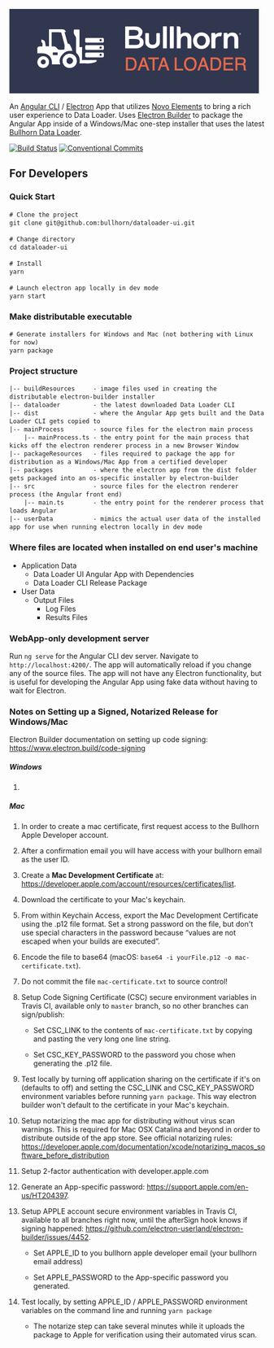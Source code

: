 ![Data Loader Logo](dataloader.png)

An [Angular CLI](https://cli.angular.io/) / [Electron](https://electron.atom.io/) App that utilizes [Novo Elements](http://bullhorn.github.io/novo-elements/) to bring a rich user experience to Data Loader. Uses [Electron Builder](https://github.com/electron-userland/electron-builder) to package the Angular App inside of a Windows/Mac one-step installer that uses the latest [Bullhorn Data Loader](https://github.com/bullhorn/dataloader).

[![Build Status](https://travis-ci.com/bullhorn/dataloader-ui.svg?token=Ta7yXSf1ut1W7VuGXTKA&branch=master)](https://travis-ci.com/bullhorn/dataloader-ui)
[![Conventional Commits](https://img.shields.io/badge/Conventional%20Commits-1.0.0-yellow.svg)](https://conventionalcommits.org)

## For Developers

### Quick Start

```
# Clone the project
git clone git@github.com:bullhorn/dataloader-ui.git

# Change directory
cd dataloader-ui

# Install
yarn

# Launch electron app locally in dev mode
yarn start
```

### Make distributable executable

```
# Generate installers for Windows and Mac (not bothering with Linux for now)
yarn package
```

### Project structure

```
|-- buildResources     - image files used in creating the distributable electron-builder installer
|-- dataloader         - the latest downloaded Data Loader CLI
|-- dist               - where the Angular App gets built and the Data Loader CLI gets copied to
|-- mainProcess        - source files for the electron main process
    |-- mainProcess.ts - the entry point for the main process that kicks off the electron renderer process in a new Browser Window
|-- packageResources   - files required to package the app for distribution as a Windows/Mac App from a certified developer
|-- packages           - where the electron app from the dist folder gets packaged into an os-specific installer by electron-builder
|-- src                - source files for the electron renderer process (the Angular front end)
    |-- main.ts        - the entry point for the renderer process that loads Angular
|-- userData           - mimics the actual user data of the installed app for use when running electron locally in dev mode
```

### Where files are located when installed on end user's machine

 * Application Data
   * Data Loader UI Angular App with Dependencies
   * Data Loader CLI Release Package
 * User Data
   * Output Files
     * Log Files
     * Results Files

### WebApp-only development server

Run `ng serve` for the Angular CLI dev server. Navigate to `http://localhost:4200/`. 
The app will automatically reload if you change any of the source files. 
The app will not have any Electron functionality, but is useful for developing the Angular App using fake data without having to wait for Electron.

### Notes on Setting up a Signed, Notarized Release for Windows/Mac

Electron Builder documentation on setting up code signing: https://www.electron.build/code-signing

##### Windows

1. 

##### Mac

1. In order to create a mac certificate, first request access to the Bullhorn Apple Developer account.

1. After a confirmation email you will have access with your bullhorn email as the user ID.

1. Create a **Mac Development Certificate** at: https://developer.apple.com/account/resources/certificates/list.

1. Download the certificate to your Mac's keychain.

1. From within Keychain Access, export the Mac Development Certificate using the .p12 file format.
   Set a strong password on the file, but don't use special characters in the password because
   “values are not escaped when your builds are executed”.

1. Encode the file to base64 (macOS: `base64 -i yourFile.p12 -o mac-certificate.txt`).

1. Do not commit the file `mac-certificate.txt` to source control!

1. Setup Code Signing Certificate (CSC) secure environment variables in Travis CI, available only to `master` branch, so no other branches can sign/publish:
   
   - Set CSC_LINK to the contents of `mac-certificate.txt` by copying and pasting the very long one line string.
   
   - Set CSC_KEY_PASSWORD to the password you chose when generating the .p12 file.

1. Test locally by turning off application sharing on the certificate if it's on (defaults to off) and setting the CSC_LINK and CSC_KEY_PASSWORD
   environment variables before running `yarn package`. This way electron builder won't default to the certificate in your Mac's keychain.

1. Setup notarizing the mac app for distributing without virus scan warnings. This is required for Mac OSX Catalina and beyond in
   order to distribute outside of the app store. See official notarizing rules:
   https://developer.apple.com/documentation/xcode/notarizing_macos_software_before_distribution
   
1. Setup 2-factor authentication with developer.apple.com
   
1. Generate an App-specific password: https://support.apple.com/en-us/HT204397.
   
1. Setup APPLE account secure environment variables in Travis CI, available to all branches right now,
   until the afterSign hook knows if signing happened: https://github.com/electron-userland/electron-builder/issues/4452.
   
   - Set APPLE_ID to you bullhorn apple developer email (your bullhorn email address)
   
   - Set APPLE_PASSWORD to the App-specific password you generated.
   
1. Test locally, by setting APPLE_ID / APPLE_PASSWORD environment variables on the command line and running `yarn package`

   - The notarize step can take several minutes while it uploads the package to Apple for verification using their automated virus scan.

